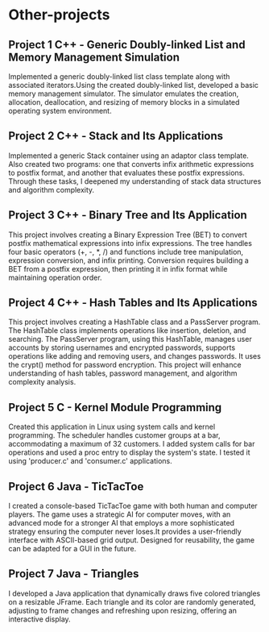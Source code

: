 # Other-projects
## Project 1 C++ - Generic Doubly-linked List and Memory Management Simulation
Implemented a generic doubly-linked list class template along with associated iterators.Using the created doubly-linked list, developed a basic memory management simulator. The simulator emulates the creation, allocation, deallocation, and resizing of memory blocks in a simulated operating system environment.  
## Project 2 C++ - Stack and Its Applications
Implemented a generic Stack container using an adaptor class template. Also created two programs: one that converts infix arithmetic expressions to postfix format, and another that evaluates these postfix expressions. Through these tasks, I deepened my understanding of stack data structures and algorithm complexity.
## Project 3 C++ - Binary Tree and Its Application
This project involves creating a Binary Expression Tree (BET) to convert postfix mathematical expressions into infix expressions. The tree handles four basic operators (+, -, *, /) and functions include tree manipulation, expression conversion, and infix printing. Conversion requires building a BET from a postfix expression, then printing it in infix format while maintaining operation order.
## Project 4 C++ - Hash Tables and Its Applications
This project involves creating a HashTable class and a PassServer program. The HashTable class implements operations like insertion, deletion, and searching. The PassServer program, using this HashTable, manages user accounts by storing usernames and encrypted passwords, supports operations like adding and removing users, and changes passwords. It uses the crypt() method for password encryption. This project will enhance understanding of hash tables, password management, and algorithm complexity analysis.
## Project 5 C - Kernel Module Programming
Created this application in Linux using system calls and kernel programming. The scheduler handles customer groups at a bar, accommodating a maximum of 32 customers. I added system calls for bar operations and used a proc entry to display the system's state. I tested it using 'producer.c' and 'consumer.c' applications.
## Project 6 Java - TicTacToe
I created a console-based TicTacToe game with both human and computer players. The game uses a strategic AI for computer moves, with an advanced mode for a stronger AI that employs a more sophisticated strategy ensuring the computer never loses.It provides a user-friendly interface with ASCII-based grid output. Designed for reusability, the game can be adapted for a GUI in the future.
## Project 7 Java - Triangles
I developed a Java application that dynamically draws five colored triangles on a resizable JFrame. Each triangle and its color are randomly generated, adjusting to frame changes and refreshing upon resizing, offering an interactive display.

